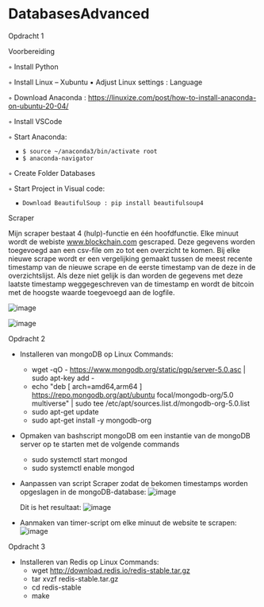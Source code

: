# DatabasesAdvanced

Opdracht 1

Voorbereiding

  ◦ Install Python

  ◦ Install Linux – Xubuntu
      ▪ Adjust Linux settings : Language

  ◦ Download Anaconda : https://linuxize.com/post/how-to-install-anaconda-on-ubuntu-20-04/ 

  ◦ Install VSCode

  ◦ Start Anaconda: 

      ▪ $ source ~/anaconda3/bin/activate root
      ▪ $ anaconda-navigator

  ◦ Create Folder Databases

  ◦ Start Project in Visual code:
  
      ▪ Download BeautifulSoup : pip install beautifulsoup4 

Scraper

Mijn scraper bestaat 4 (hulp)-functie en één hoofdfunctie. Elke minuut wordt de webiste www.blockchain.com gescraped.  Deze gegevens worden toegevoegd aan een csv-file om zo tot een overzicht te komen.  Bij elke nieuwe scrape wordt er een vergelijking gemaakt tussen de meest recente timestamp van de nieuwe scrape en de eerste timestamp van de deze in de overzichtslijst. Als deze niet gelijk is dan worden de gegevens met deze laatste timestamp weggegeschreven van de timestamp en wordt de bitcoin met de hoogste waarde toegevoegd aan de logfile. 

![image](https://user-images.githubusercontent.com/91833234/135995766-58675c61-e3cf-42f8-ab17-cd28c5c45fa9.png)


![image](https://user-images.githubusercontent.com/91833234/135995096-170cb1af-143b-4ec7-a1ba-6797f32efdbb.png)

Opdracht 2 

* Installeren van mongoDB op Linux
  Commands: 
    * wget -qO - https://www.mongodb.org/static/pgp/server-5.0.asc | sudo apt-key add -
    * echo "deb [ arch=amd64,arm64 ] https://repo.mongodb.org/apt/ubuntu focal/mongodb-org/5.0 multiverse" | sudo tee /etc/apt/sources.list.d/mongodb-org-5.0.list
    * sudo apt-get update
    * sudo apt-get install -y mongodb-org
    
 * Opmaken van bashscript mongoDB om een instantie van de mongoDB server op te starten met de volgende commands
    * sudo systemctl start mongod
    * sudo systemctl enable mongod
    
 * Aanpassen van script Scraper zodat de bekomen timestamps worden opgeslagen in de mongoDB-database:
    ![image](https://user-images.githubusercontent.com/91833234/137693668-3d8dd5a9-d8d9-45b8-847e-1df106445434.png)

   Dit is het resultaat: 
   ![image](https://user-images.githubusercontent.com/91833234/137693544-1bd041da-d10d-48ea-bda0-10907f08a446.png)
  * Aanmaken van timer-script om elke minuut de website te scrapen: 
     ![image](https://user-images.githubusercontent.com/91833234/137693895-c8ef2f4c-2b03-437b-b5e1-4bc5d091e05b.png)

Opdracht 3

* Installeren van Redis op Linux
  Commands: 
    * wget http://download.redis.io/redis-stable.tar.gz
    * tar xvzf redis-stable.tar.gz
    * cd redis-stable
    * make





